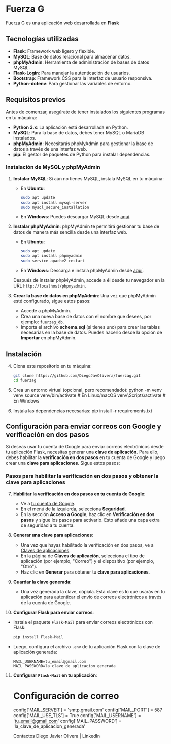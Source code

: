 # Fuerza G

Fuerza G es una aplicación web desarrollada en **Flask** 

## Tecnologías utilizadas

- **Flask**: Framework web ligero y flexible.
- **MySQL**: Base de datos relacional para almacenar datos.
- **phpMyAdmin**: Herramienta de administración de bases de datos MySQL.
- **Flask-Login**: Para manejar la autenticación de usuarios.
- **Bootstrap**: Framework CSS para la interfaz de usuario responsiva.
- **Python-dotenv**: Para gestionar las variables de entorno.

## Requisitos previos

Antes de comenzar, asegúrate de tener instalados los siguientes programas en tu máquina:

- **Python 3.x**: La aplicación está desarrollada en Python.
- **MySQL**: Para la base de datos, debes tener MySQL o MariaDB instalados.
- **phpMyAdmin**: Necesitarás phpMyAdmin para gestionar la base de datos a través de una interfaz web.
- **pip**: El gestor de paquetes de Python para instalar dependencias.

### Instalación de MySQL y phpMyAdmin

1. **Instalar MySQL**:
   Si aún no tienes MySQL, instala MySQL en tu máquina:

   - En **Ubuntu**:
     ```bash
     sudo apt update
     sudo apt install mysql-server
     sudo mysql_secure_installation
     ```

   - En **Windows**: Puedes descargar MySQL desde [aquí](https://dev.mysql.com/downloads/installer/).

2. **Instalar phpMyAdmin**:
   phpMyAdmin te permitirá gestionar tu base de datos de manera más sencilla desde una interfaz web.

   - En **Ubuntu**:
     ```bash
     sudo apt update
     sudo apt install phpmyadmin
     sudo service apache2 restart
     ```

   - En **Windows**: Descarga e instala phpMyAdmin desde [aquí](https://www.phpmyadmin.net/downloads/).

   Después de instalar phpMyAdmin, accede a él desde tu navegador en la URL `http://localhost/phpmyadmin`.

3. **Crear la base de datos en phpMyAdmin**:
   Una vez que phpMyAdmin esté configurado, sigue estos pasos:
   
   - Accede a phpMyAdmin.
   - Crea una nueva base de datos con el nombre que desees, por ejemplo: `fuerzag_db`.
   - Importa el archivo **schema.sql** (si tienes uno) para crear las tablas necesarias en la base de datos. Puedes hacerlo desde la opción de **Importar** en phpMyAdmin.

## Instalación

4. Clona este repositorio en tu máquina:

   ```bash
   git clone https://github.com/DiegoJavOlivera/fuerzag.git
   cd fuerzag


5. Crea un entorno virtual (opcional, pero recomendado):
    python -m venv venv
    source venv/bin/activate  # En Linux/macOS
    venv\Scripts\activate     # En Windows

6. Instala las dependencias necesarias:
      pip install -r requirements.txt

## Configuración para enviar correos con Google y verificación en dos pasos

Si deseas usar tu cuenta de Google para enviar correos electrónicos desde tu aplicación Flask, necesitas generar una **clave de aplicación**. Para ello, debes habilitar la **verificación en dos pasos** en tu cuenta de Google y luego crear una **clave para aplicaciones**. Sigue estos pasos:

### Pasos para habilitar la verificación en dos pasos y obtener la clave para aplicaciones

7. **Habilitar la verificación en dos pasos en tu cuenta de Google**:
   - Ve a [tu cuenta de Google](https://myaccount.google.com/).
   - En el menú de la izquierda, selecciona **Seguridad**.
   - En la sección **Acceso a Google**, haz clic en **Verificación en dos pasos** y sigue los pasos para activarlo. Esto añade una capa extra de seguridad a tu cuenta.

8. **Generar una clave para aplicaciones**:
   - Una vez que hayas habilitado la verificación en dos pasos, ve a [Claves de aplicaciones](https://myaccount.google.com/apppasswords).
   - En la página de **Claves de aplicación**, selecciona el tipo de aplicación (por ejemplo, "Correo") y el dispositivo (por ejemplo, "Otro").
   - Haz clic en **Generar** para obtener tu **clave para aplicaciones**.

9. **Guardar la clave generada**:
   - Una vez generada la clave, cópiala. Esta clave es lo que usarás en tu aplicación para autenticar el envío de correos electrónicos a través de la cuenta de Google.
   
10. **Configurar Flask para enviar correos**:
   - Instala el paquete `Flask-Mail` para enviar correos electrónicos con Flask:
   
     ```bash
     pip install Flask-Mail
     ```

   - Luego, configura el archivo `.env` de tu aplicación Flask con la clave de aplicación generada:

     ```env
     MAIL_USERNAME=tu_email@gmail.com
     MAIL_PASSWORD=la_clave_de_aplicacion_generada
     ```

11. **Configurar `Flask-Mail` en tu aplicación**:
     # Configuración de correo
      
      config['MAIL_SERVER'] = 'smtp.gmail.com'
      config['MAIL_PORT'] = 587
      config['MAIL_USE_TLS'] = True
      config['MAIL_USERNAME'] = 'tu_email@gmail.com'
      config['MAIL_PASSWORD'] = 'la_clave_de_aplicacion_generada'
  




     Contactos
     Diego Javier Olivera | LinkedIn 

